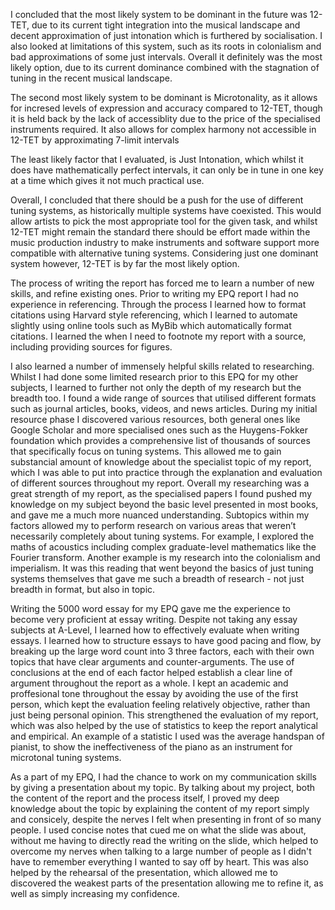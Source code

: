 I concluded that the most likely system to be dominant in the future was 12-TET, due to its current tight integration into the musical landscape and decent approximation of just intonation which is furthered by socialisation. I also looked at limitations of this system, such as its roots in colonialism and bad approximations of some just intervals. Overall it definitely was the most likely option, due to its current dominance combined with the stagnation of tuning in the recent musical landscape.

  

The second most likely system to be dominant is Microtonality, as it allows for incresed levels of expression and accuracy compared to 12-TET, though it is held back by the lack of accessiblity due to the price of the specialised instruments required. It also allows for complex harmony not accessible in 12-TET by approximating 7-limit intervals

  

The least likely factor that I evaluated, is Just Intonation, which whilst it does have mathematically perfect intervals, it can only be in tune in one key at a time which gives it not much practical use. 

  

Overall, I concluded that there should be a push for the use of different tuning systems, as historically multiple systems have coexisted. This would allow artists to pick the most appropriate tool for the given task, and whilst 12-TET might remain the standard there should be effort made within the music production industry to make instruments and software support more compatible with alternative tuning systems. Considering just one dominant system however, 12-TET is by far the most likely option.

  

  

The process of writing the report has forced me to learn a number of new skills, and refine existing ones. Prior to writing my EPQ report I had no experience in referencing. Through the process I learned how to format citations using Harvard style referencing, which I learned to automate slightly using online tools such as MyBib which automatically format citations. I learned the when I need to footnote my report with a source, including providing sources for figures.

  

I also learned a number of immensely helpful skills related to researching. Whilst I had done some limited research prior to this EPQ for my other subjects, I learned to further not only the depth of my research but the breadth too. I found a wide range of sources that utilised different formats such as journal articles, books, videos, and news articles. During my initial resource phase I discovered various resources, both general ones like Google Scholar and more specialised ones such as the Huygens-Fokker foundation which provides a comprehensive list of thousands of sources that specifically focus on tuning systems. This allowed me to gain substancial amount of knowledge about the specialist topic of my report, which I was able to put into practice through the explanation and evaluation of different sources throughout my report. Overall my researching was a great strength of my report, as the specialised papers I found pushed my knowledge on my subject beyond the basic level presented in most books, and gave me a much more nuanced understanding. Subtopics within my factors allowed my to perform research on various areas that weren’t necessarily completely about tuning systems. For example, I explored the maths of acoustics including complex graduate-level mathematics like the Fourier transform. Another example is my research into the colonialism and imperialism. It was this reading that went beyond the basics of just tuning systems themselves that gave me such a breadth of research - not just breadth in format, but also in topic.

Writing the 5000 word essay for my EPQ gave me the experience to become very proficient at essay writing. Despite not taking any essay subjects at A-Level, I learned how to effectively evaluate when writing essays. I learned how to structure essays to have good pacing and flow, by breaking up the large word count into 3 three factors, each with their own topics that have clear arguments and counter-arguments. The use of conclusions at the end of each factor helped establish a clear line of argument throughout the report as a whole. I kept an academic and proffesional tone throughout the essay by avoiding the use of the first person, which kept the evaluation feeling relatively objective, rather than just being personal opinion. This strengthened the evaluation of my report, which was also helped by the use of statistics to keep the report analytical and empirical. An example of a statistic I used was the average handspan of pianist, to show the ineffectiveness of the piano as an instrument for microtonal tuning systems. 

As a part of my EPQ, I had the chance to work on my communication skills by giving a presentation about my topic. By talking about my project, both the content of the report and the process itself, I proved my deep knowledge about the topic by explaining the content of my report simply and consicely, despite the nerves I felt when presenting in front of so many people. I used concise notes that cued me on what the slide was about, without me having to directly read the writing on the slide, which helped to overcome my nerves when talking to a large number of people as I didn't have to remember everything I wanted to say off by heart. This was also helped by the rehearsal of the presentation, which allowed me to discovered the weakest parts of the presentation allowing me to refine it, as well as simply increasing my confidence.